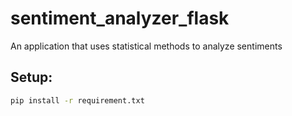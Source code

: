 # sentiment_analyzer_flask
An application that uses statistical methods to analyze sentiments

## Setup:

```bash
pip install -r requirement.txt
```
